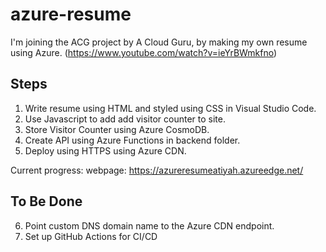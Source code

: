 # azure-resume

I'm joining the ACG project by A Cloud Guru, by making my own resume using Azure. (https://www.youtube.com/watch?v=ieYrBWmkfno)

## Steps

1. Write resume using HTML and styled using CSS in Visual Studio Code.
2. Use Javascript to add add visitor counter to site.
3. Store Visitor Counter using Azure CosmoDB.
4. Create API using Azure Functions in backend folder.
5. Deploy using HTTPS using Azure CDN.

  Current progress: webpage: https://azureresumeatiyah.azureedge.net/

## To Be Done
6. Point custom DNS domain name to the Azure CDN endpoint.
7. Set up GitHub Actions for CI/CD
